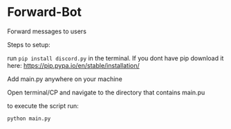# Forward-Bot
Forward messages to users


Steps to setup:

run `pip install discord.py` in the terminal. If you dont have pip download it here: https://pip.pypa.io/en/stable/installation/

Add main.py anywhere on your machine

Open terminal/CP and navigate to the directory that contains main.pu

to execute the script run:

`python main.py`
